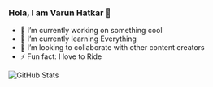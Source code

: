 ### Hola, I am Varun Hatkar 👋

<!--
**Varun-2510/Varun-2510** is a ✨ _special_ ✨ repository because its `README.md` (this file) appears on your GitHub profile.

Here are some ideas to get you started:

-->

- 🔭 I’m currently working on something cool
- 🌱 I’m currently learning Everything
- 👯 I’m looking to collaborate with other content creators
- ⚡ Fun fact: I love to Ride

![GitHub Stats](https://github-readme-stats.vercel.app/api?username=Varun-2510&&show_icons=true&title_color=ffffff&icon_color=bb2acf&text_color=daf7dc&bg_color=151515)

